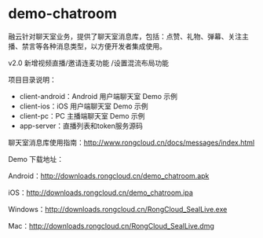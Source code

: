 # demo-chatroom

融云针对聊天室业务，提供了聊天室消息库，包括：点赞、礼物、弹幕、关注主播、禁言等各种消息类型，以方便开发者集成使用。

v2.0 新增视频直播/邀请连麦功能 /设置混流布局功能

项目目录说明：

* client-android：Android 用户端聊天室 Demo 示例
* client-ios：iOS 用户端聊天室 Demo 示例
* client-pc：PC 主播端聊天室 Demo 示例
*  app-server：直播列表和token服务源码

聊天室消息库使用指南：http://www.rongcloud.cn/docs/messages/index.html

Demo 下载地址：

Android：http://downloads.rongcloud.cn/demo_chatroom.apk

iOS：http://downloads.rongcloud.cn/demo_chatroom.ipa

Windows：http://downloads.rongcloud.cn/RongCloud_SealLive.exe

Mac：http://downloads.rongcloud.cn/RongCloud_SealLive.dmg